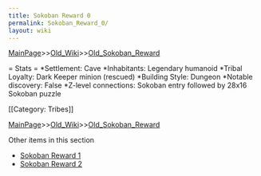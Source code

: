 ```yaml
---
title: Sokoban Reward 0
permalink: Sokoban_Reward_0/
layout: wiki
---
```


[MainPage](/keeperrl_wiki/ "wikilink")>>[Old_Wiki](/keeperrl_wiki/Old_Wiki "wikilink")>>[Old_Sokoban_Reward](/keeperrl_wiki/Old_Sokoban_Reward "wikilink")

= Stats =
*Settlement: Cave
*Inhabitants: Legendary humanoid
*Tribal Loyalty: Dark Keeper minion (rescued)
*Building Style: Dungeon
*Notable discovery: False
*Z-level connections: Sokoban entry followed by 28x16 Sokoban puzzle

[[Category: Tribes]]

[MainPage](/keeperrl_wiki/ "wikilink")>>[Old_Wiki](/keeperrl_wiki/Old_Wiki "wikilink")>>[Old_Sokoban_Reward](/keeperrl_wiki/Old_Sokoban_Reward "wikilink")

Other items in this section
-    [Sokoban Reward 1](/keeperrl_wiki/Sokoban_Reward_1 "wikilink")
-    [Sokoban Reward 2](/keeperrl_wiki/Sokoban_Reward_2 "wikilink")
